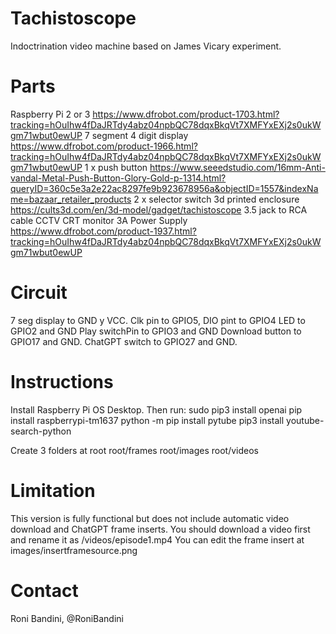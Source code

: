 # Tachistoscope
Indoctrination video machine based on James Vicary experiment. 

# Parts
Raspberry Pi 2 or 3 https://www.dfrobot.com/product-1703.html?tracking=hOuIhw4fDaJRTdy4abz04npbQC78dqxBkqVt7XMFYxEXj2s0ukWgm71wbut0ewUP
7 segment 4 digit display https://www.dfrobot.com/product-1966.html?tracking=hOuIhw4fDaJRTdy4abz04npbQC78dqxBkqVt7XMFYxEXj2s0ukWgm71wbut0ewUP
1 x push button https://www.seeedstudio.com/16mm-Anti-vandal-Metal-Push-Button-Glory-Gold-p-1314.html?queryID=360c5e3a2e22ac8297fe9b923678956a&objectID=1557&indexName=bazaar_retailer_products
2 x selector switch 
3d printed enclosure https://cults3d.com/en/3d-model/gadget/tachistoscope
3.5 jack to RCA cable
CCTV CRT monitor 
3A Power Supply https://www.dfrobot.com/product-1937.html?tracking=hOuIhw4fDaJRTdy4abz04npbQC78dqxBkqVt7XMFYxEXj2s0ukWgm71wbut0ewUP

# Circuit
7 seg display to GND y VCC. Clk pin to GPIO5, DIO pint to GPIO4
LED to GPIO2 and GND
Play switchPin to GPIO3 and GND
Download button to GPIO17 and GND.
ChatGPT switch to GPIO27 and GND.

# Instructions
Install Raspberry Pi OS Desktop. Then run:
sudo pip3 install openai
pip install raspberrypi-tm1637
python -m pip install pytube
pip3 install youtube-search-python

Create 3 folders at root
root/frames
root/images
root/videos

# Limitation
This version is fully functional but does not include automatic video download and ChatGPT frame inserts.
You should download a video first and rename it as /videos/episode1.mp4
You can edit the frame insert at images/insertframesource.png

# Contact 
Roni Bandini, @RoniBandini
